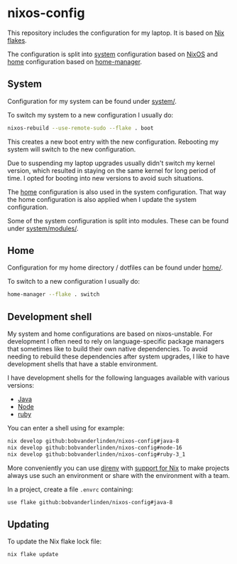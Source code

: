 # nixos-config

This repository includes the configuration for my laptop. It is based on [Nix flakes](https://nixos.wiki/wiki/Flakes).

The configuration is split into [system](#system) configuration based on [NixOS](https://nixos.org/) and [home](#home) configuration based on [home-manager](https://github.com/nix-community/home-manager#home-manager-using-nix).

## System

Configuration for my system can be found under [system/](system/).

To switch my system to a new configuration I usually do:

```sh
nixos-rebuild --use-remote-sudo --flake . boot
```

This creates a new boot entry with the new configuration. Rebooting my system will switch to the new configuration.

Due to suspending my laptop upgrades usually didn't switch my kernel version, which resulted in staying on the same kernel for long period of time. I opted for booting into new versions to avoid such situations.

The [home](#home) configuration is also used in the system configuration. That way the home configuration is also applied when I update the system configuration.

Some of the system configuration is split into modules. These can be found under [system/modules/](system/modules/).

## Home

Configuration for my home directory / dotfiles can be found under [home/](home/).

To switch to a new configuration I usually do:

```sh
home-manager --flake . switch
```

## Development shell

My system and home configurations are based on nixos-unstable. For development I often need to rely on language-specific package managers that sometimes like to build their own native dependencies. To avoid needing to rebuild these dependencies after system upgrades, I like to have development shells that have a stable environment.

I have development shells for the following languages available with various versions:

- [Java](dev-shells/java.nix)
- [Node](dev-shells/node.nix)
- [ruby](dev-shells/ruby.nix)

You can enter a shell using for example:

```sh
nix develop github:bobvanderlinden/nixos-config#java-8
nix develop github:bobvanderlinden/nixos-config#node-16
nix develop github:bobvanderlinden/nixos-config#ruby-3_1
```

More conveniently you can use [direnv](https://direnv.net/) with [support for Nix](https://github.com/nix-community/nix-direnv) to make projects always use such an environment or share with the environment with a team.

In a project, create a file `.envrc` containing:

```sh
use flake github:bobvanderlinden/nixos-config#java-8
```

## Updating

To update the Nix flake lock file:

```sh
nix flake update
```
